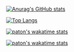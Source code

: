 [![Anurag's GitHub stats](https://github-readme-stats.vercel.app/api?username=pat-on&count_private=true&show_icons=true)](https://github.com/anuraghazra/github-readme-stats)


[![Top Langs](https://github-readme-stats.vercel.app/api/top-langs/?username=pat-on&layout=compact)](https://github.com/anuraghazra/github-readme-stats)


[![paton's wakatime stats](https://github-readme-stats.vercel.app/api/wakatime?username=paton/17290c23-0b95-4c93-834c-92698d4eb735)](https://github.com/anuraghazra/github-readme-stats)



[![paton's wakatime stats](https://github-readme-stats.vercel.app/api/wakatime?username=efdb3983-a931-4889-b9da-20e48577149e)](https://github.com/anuraghazra/github-readme-stats)
